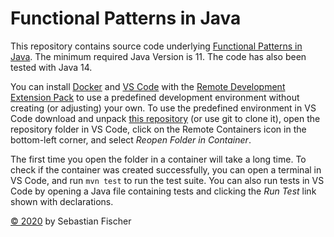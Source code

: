 # Functional Patterns in Java

This repository contains source code underlying
[Functional Patterns in Java](https://sebfisch.github.io/java-fun/).
The minimum required Java Version is 11.
The code has also been tested with Java 14.

You can install 
[Docker](https://docs.docker.com/get-docker/)
and 
[VS Code](https://code.visualstudio.com/download)
with the 
[Remote Development Extension Pack](https://marketplace.visualstudio.com/items?itemName=ms-vscode-remote.vscode-remote-extensionpack)
to use a predefined development environment without creating (or adjusting) your own.
To use the predefined environment in VS Code 
download and unpack
[this repository](https://github.com/sebfisch/java-fun-code/archive/main.zip)
(or use git to clone it),
open the repository folder in VS Code,
click on the Remote Containers icon in the bottom-left corner, 
and select *Reopen Folder in Container*.

The first time you open the folder in a container will take a long time.
To check if the container was created successfully,
you can open a terminal in VS Code,
and run `mvn test` to run the test suite.
You can also run tests in VS Code
by opening a Java file containing tests
and clicking the *Run Test* link shown with declarations.

[© 2020](https://creativecommons.org/licenses/by-sa/2.0/)
by Sebastian Fischer